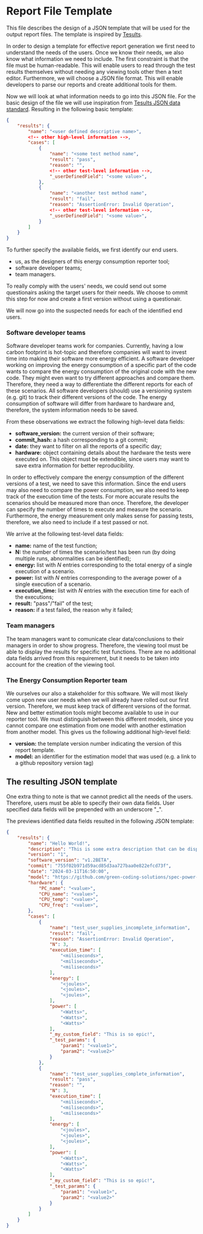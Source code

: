 # Report File Template

This file describes the design of a JSON template that will be used for the output report files.
The template is inspired by [Tesults](https://www.tesults.com/docs/tesults-json-data-standard).

In order to design a template for effective report generation we first need to understand the needs of the users.
Once we know their needs, we also know what information we need to include.
The first constraint is that the file must be human-readable.
This will enable users to read through the test results themselves without needing any viewing tools other then a text editor.
Furthermore, we will choose a JSON file format.
This will enable developers to parse our reports and create additional tools for them.

Now we will look at what information needs to go into this JSON file.
For the basic design of the file we will use inspiration from [Tesults JSON data standard](https://www.tesults.com/docs/tesults-json-data-standard).
Resulting in the following basic template:

```json
{
	"results": {
		"name": "<user defined descriptive name>",
		<!-- other high-level information -->,
		"cases": [
			{
				"name": "<some test method name",
				"result": "pass",
				"reason": "",
				<!-- other test-level information -->,
				"_userDefinedField": "<some value>",
			},
			{
				"name": "<another test method name",
				"result": "fail",
				"reason": "AssertionError: Invalid Operation",
				<!-- other test-level information -->,
				"_userDefinedField": "<some value>",
			}
		]
	}
}
```

To further specify the available fields, we first identify our end users.

- us, as the designers of this energy consumption reporter tool;
- software developer teams;
- team managers.

To really comply with the users' needs, we could send out some questionairs asking the target users for their needs.
We choose to ommit this step for now and create a first version without using a questionair.

We will now go into the suspected needs for each of the identified end users.

### Software developer teams

Software developer teams work for companies.
Currently, having a low carbon footprint is hot-topic and therefore companies will want to invest time into making their software more energy efficient.
A software developer working on improving the energy consumption of a specific part of the code wants to compare the energy consumption of the original code with the new code.
They might even want to try different approaches and compare them.
Therefore, they need a way to differentiate the different reports for each of these scenarios.
All software developers (should) use a versioning system (e.g. git) to track their different versions of the code.
The energy consumption of software will differ from hardware to hardware and, therefore, the system information needs to be saved.

From these observations we extract the following high-level data fields:

- **software_version:** the current version of their software;
- **commit_hash:** a hash corresponding to a git commit;
- **date:** they want to filter on all the reports of a specific day;
- **hardware:** object containing details about the hardware the tests were executed on. This object must be extendible, since users may want to save extra information for better reproducibility.

In order to effectively compare the energy consumption of the different versions of a test, we need to save this information.
Since the end users may also need to compare the power consumption, we also need to keep track of the execution time of the tests.
For more accurate results the scenarios should be measured more than once.
Therefore, the developer can specify the number of times to execute and measure the scenario.
Furthermore, the energy measurement only makes sense for passing tests, therefore, we also need to include if a test passed or not.

We arrive at the following test-level data fields:

- **name:** name of the test function;
- **N:** the number of times the scenario/test has been run (by doing multiple runs, abnormalities can be identified);
- **energy:** list with _N_ entries corresponding to the total energy of a single execution of a scenario.
- **power:** list with _N_ entries corresponding to the average power of a single execution of a scenario.
- **execution_time:** list with _N_ entries with the execution time for each of the executions;
- **result:** "pass"/"fail" of the test;
- **reason:** if a test failed, the reason why it failed;

### Team managers

The team managers want to comunicate clear data/conclusions to their managers in order to show progress.
Therefore, the viewing tool must be able to display the results for specific test functions.
There are no additional data fields arrived from this requirement, but it needs to be taken into account for the creation of the viewing tool.

### The Energy Consumption Reporter team

We ourselves our also a stakeholder for this software.
We will most likely come upon new user needs when we will already have rolled out our first version.
Therefore, we must keep track of different versions of the format.
New and better estimation tools might become available to use in our reporter tool.
We must distinguish between this different models, since you cannot compare one estimation from one model with another estimation from another model.
This gives us the following additional high-level field:

- **version:** the template version number indicating the version of this report template.
- **model:** an identifier for the estimation model that was used (e.g. a link to a github repository version tag)


## The resulting JSON template

One extra thing to note is that we cannot predict all the needs of the users.
Therefore, users must be able to specify their own data fields.
User specified data fields will be prepended with an underscore "_".

The previews identified data fields resulted in the following JSON template:

```json
{
	"results": {
		"name": "Hello World!",
		"description": "This is some extra description that can be displayed for convenience.\nDo whatever you need.",
		"version": "1",
		"software_version": "v1.2BETA",
		"commit": "755f02b971d59acd85d3aa727baa0e822efcd73f",
		"date": "2024-03-11T16:50:00",
		"model": "https://github.com/green-coding-solutions/spec-power-model",
		"hardware": {
			"PC_name": "<value>",
			"CPU_name": "<value>",
			"CPU_temp": "<value>",
			"CPU_freq": "<value>",
		},
		"cases": [
			{
				"name": "test_user_supplies_incomplete_information",
				"result": "fail",
				"reason": "AssertionError: Invalid Operation",
				"N": 3,
				"execution_time": [
					"<miliseconds>",
					"<miliseconds>",
					"<miliseconds>"
				],
				"energy": [
					"<joules>",
					"<joules>",
					"<joules>",
				],
				"power": [
					"<Watts>",
					"<Watts>",
					"<Watts>"
				],
				"_my_custom_field": "This is so epic!",
				"_test_params": {
					"param1": "<value1>",
					"param2": "<value2>"
				}
			},
			{
				"name": "test_user_supplies_complete_information",
				"result": "pass",
				"reason": "",
				"N": 3,
				"execution_time": [
					"<miliseconds>",
					"<miliseconds>",
					"<miliseconds>"
				],
				"energy": [
					"<joules>",
					"<joules>",
					"<joules>",
				],
				"power": [
					"<Watts>",
					"<Watts>",
					"<Watts>"
				],
				"_my_custom_field": "This is so epic!",
				"_test_params": {
					"param1": "<value1>",
					"param2": "<value2>"
				}
			}
		]
	}
}
```